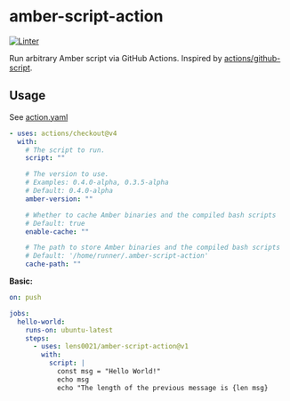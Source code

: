 # amber-script-action

[![Linter](https://github.com/lens0021/amber-script-action/actions/workflows/linter.yaml/badge.svg)](https://github.com/lens0021/amber-script-action/actions/workflows/linter.yaml)

Run arbitrary Amber script via GitHub Actions.
Inspired by [actions/github-script].

## Usage

See [action.yaml](action.yaml)

<!-- start usage -->

```yaml
- uses: actions/checkout@v4
  with:
    # The script to run.
    script: ""

    # The version to use.
    # Examples: 0.4.0-alpha, 0.3.5-alpha
    # Default: 0.4.0-alpha
    amber-version: ""

    # Whether to cache Amber binaries and the compiled bash scripts
    # Default: true
    enable-cache: ""

    # The path to store Amber binaries and the compiled bash scripts
    # Default: '/home/runner/.amber-script-action'
    cache-path: ""
```

<!-- end usage -->

**Basic:**

```yaml
on: push

jobs:
  hello-world:
    runs-on: ubuntu-latest
    steps:
      - uses: lens0021/amber-script-action@v1
        with:
          script: |
            const msg = "Hello World!"
            echo msg
            echo "The length of the previous message is {len msg}
```

[actions/github-script]: https://github.com/actions/github-script
